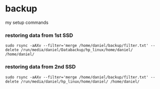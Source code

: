 # backup
my setup commands

### restoring data from 1st SSD
`sudo rsync -aAXv --filter='merge /home/daniel/backup/filter.txt' --delete /run/media/daniel/Databackup/hp_linux/home/daniel/ /home/daniel/`
### restoring data from 2nd SSD
`sudo rsync -aAXv --filter='merge /home/daniel/backup/filter.txt' --delete /run/media/daniel/hp_linux/home/daniel/ /home/daniel/`
